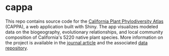 # cappa

This repo contains source code for the [California Plant Phylodiversity Atlas](http://ucjeps.berkeley.edu/phylodiversity) (CAPPA), a web application built with Shiny. The app visualizes modeled data on the biogeography, evolutionary relationships, and local community composition of California's 5220 native plant species. More information on the project is available in the [journal article](https://royalsocietypublishing.org/doi/full/10.1098/rstb.2017.0397) and the associated [data repository](https://github.com/matthewkling/facets-of-phylodiversity).
